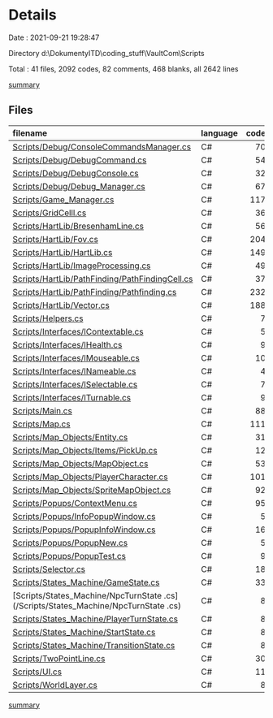 # Details

Date : 2021-09-21 19:28:47

Directory d:\DokumentyITD\coding_stuff\VaultCom\Scripts

Total : 41 files,  2092 codes, 82 comments, 468 blanks, all 2642 lines

[summary](results.md)

## Files
| filename | language | code | comment | blank | total |
| :--- | :--- | ---: | ---: | ---: | ---: |
| [Scripts/Debug/ConsoleCommandsManager.cs](/Scripts/Debug/ConsoleCommandsManager.cs) | C# | 70 | 0 | 9 | 79 |
| [Scripts/Debug/DebugCommand.cs](/Scripts/Debug/DebugCommand.cs) | C# | 54 | 0 | 5 | 59 |
| [Scripts/Debug/DebugConsole.cs](/Scripts/Debug/DebugConsole.cs) | C# | 32 | 0 | 8 | 40 |
| [Scripts/Debug/Debug_Manager.cs](/Scripts/Debug/Debug_Manager.cs) | C# | 67 | 0 | 13 | 80 |
| [Scripts/Game_Manager.cs](/Scripts/Game_Manager.cs) | C# | 117 | 7 | 24 | 148 |
| [Scripts/GridCelll.cs](/Scripts/GridCelll.cs) | C# | 36 | 0 | 3 | 39 |
| [Scripts/HartLib/BresenhamLine.cs](/Scripts/HartLib/BresenhamLine.cs) | C# | 56 | 0 | 9 | 65 |
| [Scripts/HartLib/Fov.cs](/Scripts/HartLib/Fov.cs) | C# | 204 | 10 | 38 | 252 |
| [Scripts/HartLib/HartLib.cs](/Scripts/HartLib/HartLib.cs) | C# | 149 | 15 | 31 | 195 |
| [Scripts/HartLib/ImageProcessing.cs](/Scripts/HartLib/ImageProcessing.cs) | C# | 49 | 2 | 13 | 64 |
| [Scripts/HartLib/PathFinding/PathFindingCell.cs](/Scripts/HartLib/PathFinding/PathFindingCell.cs) | C# | 37 | 0 | 10 | 47 |
| [Scripts/HartLib/PathFinding/Pathfinding.cs](/Scripts/HartLib/PathFinding/Pathfinding.cs) | C# | 232 | 4 | 66 | 302 |
| [Scripts/HartLib/Vector.cs](/Scripts/HartLib/Vector.cs) | C# | 188 | 1 | 32 | 221 |
| [Scripts/Helpers.cs](/Scripts/Helpers.cs) | C# | 7 | 0 | 2 | 9 |
| [Scripts/Interfaces/IContextable.cs](/Scripts/Interfaces/IContextable.cs) | C# | 5 | 1 | 3 | 9 |
| [Scripts/Interfaces/IHealth.cs](/Scripts/Interfaces/IHealth.cs) | C# | 9 | 0 | 3 | 12 |
| [Scripts/Interfaces/IMouseable.cs](/Scripts/Interfaces/IMouseable.cs) | C# | 10 | 0 | 2 | 12 |
| [Scripts/Interfaces/INameable.cs](/Scripts/Interfaces/INameable.cs) | C# | 4 | 0 | 2 | 6 |
| [Scripts/Interfaces/ISelectable.cs](/Scripts/Interfaces/ISelectable.cs) | C# | 7 | 0 | 2 | 9 |
| [Scripts/Interfaces/ITurnable.cs](/Scripts/Interfaces/ITurnable.cs) | C# | 9 | 0 | 3 | 12 |
| [Scripts/Main.cs](/Scripts/Main.cs) | C# | 88 | 5 | 24 | 117 |
| [Scripts/Map.cs](/Scripts/Map.cs) | C# | 111 | 0 | 16 | 127 |
| [Scripts/Map_Objects/Entity.cs](/Scripts/Map_Objects/Entity.cs) | C# | 31 | 0 | 6 | 37 |
| [Scripts/Map_Objects/Items/PickUp.cs](/Scripts/Map_Objects/Items/PickUp.cs) | C# | 12 | 0 | 6 | 18 |
| [Scripts/Map_Objects/MapObject.cs](/Scripts/Map_Objects/MapObject.cs) | C# | 53 | 1 | 8 | 62 |
| [Scripts/Map_Objects/PlayerCharacter.cs](/Scripts/Map_Objects/PlayerCharacter.cs) | C# | 101 | 16 | 28 | 145 |
| [Scripts/Map_Objects/SpriteMapObject.cs](/Scripts/Map_Objects/SpriteMapObject.cs) | C# | 92 | 3 | 19 | 114 |
| [Scripts/Popups/ContextMenu.cs](/Scripts/Popups/ContextMenu.cs) | C# | 95 | 8 | 21 | 124 |
| [Scripts/Popups/InfoPopupWindow.cs](/Scripts/Popups/InfoPopupWindow.cs) | C# | 5 | 0 | 4 | 9 |
| [Scripts/Popups/PopupInfoWindow.cs](/Scripts/Popups/PopupInfoWindow.cs) | C# | 16 | 0 | 5 | 21 |
| [Scripts/Popups/PopupNew.cs](/Scripts/Popups/PopupNew.cs) | C# | 5 | 0 | 7 | 12 |
| [Scripts/Popups/PopupTest.cs](/Scripts/Popups/PopupTest.cs) | C# | 9 | 0 | 4 | 13 |
| [Scripts/Selector.cs](/Scripts/Selector.cs) | C# | 18 | 0 | 7 | 25 |
| [Scripts/States_Machine/GameState.cs](/Scripts/States_Machine/GameState.cs) | C# | 33 | 2 | 9 | 44 |
| [Scripts/States_Machine/NpcTurnState .cs](/Scripts/States_Machine/NpcTurnState .cs) | C# | 8 | 0 | 2 | 10 |
| [Scripts/States_Machine/PlayerTurnState.cs](/Scripts/States_Machine/PlayerTurnState.cs) | C# | 8 | 5 | 6 | 19 |
| [Scripts/States_Machine/StartState.cs](/Scripts/States_Machine/StartState.cs) | C# | 8 | 0 | 3 | 11 |
| [Scripts/States_Machine/TransitionState.cs](/Scripts/States_Machine/TransitionState.cs) | C# | 8 | 0 | 2 | 10 |
| [Scripts/TwoPointLine.cs](/Scripts/TwoPointLine.cs) | C# | 30 | 1 | 7 | 38 |
| [Scripts/UI.cs](/Scripts/UI.cs) | C# | 11 | 1 | 3 | 15 |
| [Scripts/WorldLayer.cs](/Scripts/WorldLayer.cs) | C# | 8 | 0 | 3 | 11 |

[summary](results.md)